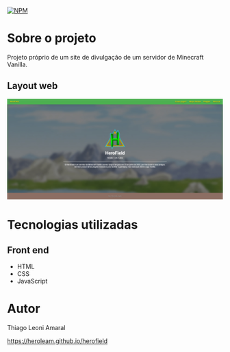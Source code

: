 [![NPM](https://img.shields.io/npm/l/react)](./LICENSE) 

# Sobre o projeto

Projeto próprio de um site de divulgação de um servidor de Minecraft Vanilla.

## Layout web
![Web 1](./src/assets/demo.jpg)

# Tecnologias utilizadas
## Front end
- HTML
- CSS
- JavaScript

# Autor

Thiago Leoni Amaral

https://heroleam.github.io/herofield